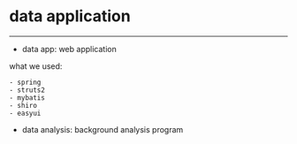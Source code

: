 # data application

---

- data app: web application
    
what we used:

    - spring
    - struts2
    - mybatis
    - shiro
    - easyui  

- data analysis: background analysis program


